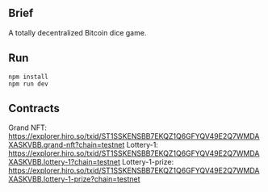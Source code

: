 Brief
---
A totally decentralized Bitcoin dice game.

Run
---
```
npm install
npm run dev
```

Contracts
---
Grand NFT: https://explorer.hiro.so/txid/ST1SSKENSBB7EKQZ1Q6GFYQV49E2Q7WMDAXASKVBB.grand-nft?chain=testnet
Lottery-1: https://explorer.hiro.so/txid/ST1SSKENSBB7EKQZ1Q6GFYQV49E2Q7WMDAXASKVBB.lottery-1?chain=testnet
Lottery-1-prize: https://explorer.hiro.so/txid/ST1SSKENSBB7EKQZ1Q6GFYQV49E2Q7WMDAXASKVBB.lottery-1-prize?chain=testnet
